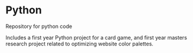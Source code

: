 # Python
Repository for python code

Includes a first year Python project for a card game, and first year masters research project related to optimizing website color palettes.